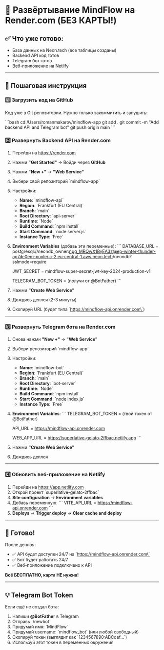 # 🚀 Развёртывание MindFlow на Render.com (БЕЗ КАРТЫ!)

## ✅ Что уже готово:
- База данных на Neon.tech (все таблицы созданы)
- Backend API код готов
- Telegram бот готов
- Веб-приложение на Netlify

---

## 📝 Пошаговая инструкция

### 1️⃣ Загрузить код на GitHub

Код уже в Git репозитории. Нужно только закоммитить и запушить:

\`\`\`bash
cd /Users/romanmakarov/mindflow-app
git add .
git commit -m "Add backend API and Telegram bot"
git push origin main
\`\`\`

### 2️⃣ Развернуть Backend API на Render.com

1. Перейди на https://render.com
2. Нажми **"Get Started"** → Войди через **GitHub**
3. Нажми **"New +"** → **"Web Service"**
4. Выбери свой репозиторий \`mindflow-app\`
5. Настройки:
   - **Name**: \`mindflow-api\`
   - **Region**: \`Frankfurt (EU Central)\`
   - **Branch**: \`main\`
   - **Root Directory**: \`api-server\`
   - **Runtime**: \`Node\`
   - **Build Command**: \`npm install\`
   - **Start Command**: \`node server.js\`
   - **Instance Type**: \`Free\`

6. **Environment Variables** (добавь эти переменные):
   \`\`\`
   DATABASE_URL = postgresql://neondb_owner:npg_MRQwX1ByEA3z@ep-winter-thunder-ag7de0em-pooler.c-2.eu-central-1.aws.neon.tech/neondb?sslmode=require

   JWT_SECRET = mindflow-super-secret-jwt-key-2024-production-v1

   TELEGRAM_BOT_TOKEN = (получи от @BotFather)
   \`\`\`

7. Нажми **"Create Web Service"**
8. Дождись деплоя (2-3 минуты)
9. Скопируй URL (будет типа \`https://mindflow-api.onrender.com\`)

---

### 3️⃣ Развернуть Telegram бота на Render.com

1. Снова нажми **"New +"** → **"Web Service"**
2. Выбери репозиторий \`mindflow-app\`
3. Настройки:
   - **Name**: \`mindflow-bot\`
   - **Region**: \`Frankfurt (EU Central)\`
   - **Branch**: \`main\`
   - **Root Directory**: \`bot-server\`
   - **Runtime**: \`Node\`
   - **Build Command**: \`npm install\`
   - **Start Command**: \`node index.js\`
   - **Instance Type**: \`Free\`

4. **Environment Variables**:
   \`\`\`
   TELEGRAM_BOT_TOKEN = (твой токен от @BotFather)

   API_URL = https://mindflow-api.onrender.com

   WEB_APP_URL = https://superlative-gelato-2ffbac.netlify.app
   \`\`\`

5. Нажми **"Create Web Service"**
6. Дождись деплоя

---

### 4️⃣ Обновить веб-приложение на Netlify

1. Перейди на https://app.netlify.com
2. Открой проект \`superlative-gelato-2ffbac\`
3. **Site configuration** → **Environment variables**
4. Добавь переменную:
   \`\`\`
   VITE_API_URL = https://mindflow-api.onrender.com
   \`\`\`
5. **Deploys** → **Trigger deploy** → **Clear cache and deploy**

---

## 🎉 Готово!

После деплоя:
- ✅ API будет доступен 24/7 на \`https://mindflow-api.onrender.com\`
- ✅ Бот будет работать 24/7
- ✅ Веб-приложение подключено к API

**Всё БЕСПЛАТНО, карта НЕ нужна!**

---

## 💡 Telegram Bot Token

Если ещё не создал бота:

1. Напиши **@BotFather** в Telegram
2. Отправь \`/newbot\`
3. Придумай имя: \`MindFlow\`
4. Придумай username: \`mindflow_bot\` (или любой свободный)
5. Скопируй токен (выглядит как \`1234567890:ABCdef...\`)
6. Используй этот токен в переменных окружения
